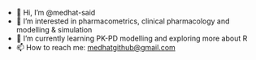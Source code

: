 - 👋 Hi, I’m @medhat-said
- 👀 I’m interested in pharmacometrics, clinical pharmacology and modelling & simulation
- 🌱 I’m currently learning PK-PD modelling and exploring more about R
- 📫 How to reach me: medhatgithub@gmail.com

<!---
medhat-said/medhat-said is a ✨ special ✨ repository because its `README.md` (this file) appears on your GitHub profile.
You can click the Preview link to take a look at your changes.
--->
